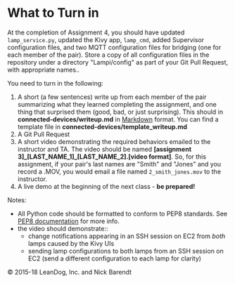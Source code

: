 # What to Turn in

At the completion of Assignment 4, you should have updated `lamp_service.py`, updated the Kivy app, `lamp_cmd`, added Supervisor configuration files, and two MQTT configuration files for bridging (one for each member of the pair).  Store a copy of all  configuration files in the repository under a directory "Lampi/config" as part of your Git Pull Request, with appropriate names..

You need to turn in the following:

1. A short (a few sentences) write up from each member of the pair summarizing what they learned completing the assignment, and one thing that surprised them (good, bad, or just surprising).  This should in **connected-devices/writeup.md** in [Markdown](https://daringfireball.net/projects/markdown/) format.  You can find a template file in **connected-devices/template\_writeup.md**
2. A Git Pull Request
3. A short video demonstrating the required behaviors emailed to the instructor and TA.  The video should be named **[assignment 3]_[LAST_NAME_1]\_[LAST_NAME_2].[video format]**.  So, for this assignment, if your pair's last names are "Smith" and "Jones" and you record a .MOV, you would email a file named ```2_smith_jones.mov``` to the instructor.
4. A live demo at the beginning of the next class - **be prepared!**

Notes:

* All Python code should be formatted to conform to PEP8 standards. See [PEP8 documentation](https://pypi.python.org/pypi/pep8) for more info.
* the video should demonstrate::
    * change notifications appearing in an SSH session on EC2 from *both* lamps caused by the Kivy UIs
    * sending lamp configurations to both lamps from an SSH session on EC2 (send a different configuration to each lamp for clarity)


&copy; 2015-18 LeanDog, Inc. and Nick Barendt
